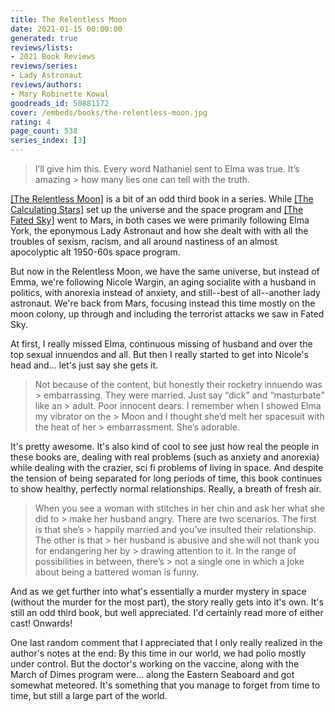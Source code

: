 ```yaml
---
title: The Relentless Moon
date: 2021-01-15 00:00:00
generated: true
reviews/lists:
- 2021 Book Reviews
reviews/series:
- Lady Astronaut
reviews/authors:
- Mary Robinette Kowal
goodreads_id: 50881172
cover: /embeds/books/the-relentless-moon.jpg
rating: 4
page_count: 538
series_index: [3]
---
```

> I’ll give him this. Every word Nathaniel sent to Elma was true. It’s amazing > how many lies one can tell with the truth.

[[The Relentless Moon]]() is a bit of an odd third book in a series. While [[The Calculating Stars]]() set up the universe and the space program and [[The Fated Sky]]() went to Mars, in both cases we were primarily following Elma York, the eponymous Lady Astronaut and how she dealt with with all the troubles of sexism, racism, and all around nastiness of an almost apocolyptic alt 1950-60s space program.  

<!--more-->

But now in the Relentless Moon, we have the same universe, but instead of Emma, we're following Nicole Wargin, an aging socialite with a husband in politics, with anorexia instead of anxiety, and still--best of all--another lady astronaut. We're back from Mars, focusing instead this time mostly on the moon colony, up through and including the terrorist attacks we saw in Fated Sky.  

At first, I really missed Elma, continuous missing of husband and over the top sexual innuendos and all. But then I really started to get into Nicole's head and... let's just say she gets it.  

> Not because of the content, but honestly their rocketry innuendo was > embarrassing. They were married. Just say “dick” and “masturbate” like an > adult. Poor innocent dears. I remember when I showed Elma my vibrator on the > Moon and I thought she’d melt her spacesuit with the heat of her > embarrassment. She’s adorable.

It's pretty awesome. It's also kind of cool to see just how real the people in these books are, dealing with real problems (such as anxiety and anorexia) while dealing with the crazier, sci fi problems of living in space. And despite the tension of being separated for long periods of time, this book continues to show healthy, perfectly normal relationships. Really, a breath of fresh air.  

> When you see a woman with stitches in her chin and ask her what she did to > make her husband angry. There are two scenarios. The first is that she’s > happily married and you’ve insulted their relationship. The other is that > her husband is abusive and she will not thank you for endangering her by > drawing attention to it. In the range of possibilities in between, there’s > not a single one in which a joke about being a battered woman is funny.

And as we get further into what's essentially a murder mystery in space (without the murder for the most part), the story really gets into it's own. It's still an odd third book, but well appreciated. I'd certainly read more of either cast! Onwards!  

One last random comment that I appreciated that I only really realized in the author's notes at the end: By this time in our world, we had polio mostly under control. But the doctor's working on the vaccine, along with the March of Dimes program were... along the Eastern Seaboard and got somewhat meteored. It's something that you manage to forget from time to time, but still a large part of the world.